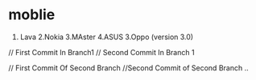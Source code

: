 # moblie
1. Lava
2.Nokia
3.MAster
4.ASUS
3.Oppo (version 3.0)

// First Commit In Branch1
// Second Commit In Branch 1



// First Commit Of Second Branch
//Second Commit of Second Branch 
..

